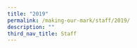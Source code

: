 ```yaml
---
title: "2019"
permalink: /making-our-mark/staff/2019/
description: ""
third_nav_title: Staff
---
```

